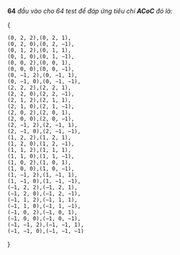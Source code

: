 **64** *đầu vào cho 64 test để đáp ứng tiêu chí **ACoC** đó là:* 

{

    (0, 2, 2),(0, 2, 1),
    (0, 2, 0),(0, 2, −1),
    (0, 1, 2),(0, 1, 1),
    (0, 1, 0),(0, 1, −1),
    (0, 0, 2),(0, 0, 1),
    (0, 0, 0),(0, 0, −1),
    (0, −1, 2),(0, −1, 1),
    (0, −1, 0),(0, −1, −1),
    (2, 2, 2),(2, 2, 1),
    (2, 2, 0),(2, 2, −1),
    (2, 1, 2),(2, 1, 1),
    (2, 1, 0),(2, 1, −1),
    (2, 0, 2),(2, 0, 1),
    (2, 0, 0),(2, 0, −1),
    (2, −1, 2),(2, −1, 1),
    (2, −1, 0),(2, −1, −1),
    (1, 2, 2),(1, 2, 1),
    (1, 2, 0),(1, 2, −1),
    (1, 1, 2),(1, 1, 1),
    (1, 1, 0),(1, 1, −1),
    (1, 0, 2),(1, 0, 1),
    (1, 0, 0),(1, 0, −1),
    (1, −1, 2),(1, −1, 1),
    (1, −1, 0),(1, −1, −1),
    (−1, 2, 2),(−1, 2, 1),
    (−1, 2, 0),(−1, 2, −1),
    (−1, 1, 2),(−1, 1, 1),
    (−1, 1, 0),(−1, 1, −1),
    (−1, 0, 2),(−1, 0, 1),
    (−1, 0, 0),(−1, 0, −1),
    (−1, −1, 2),(−1, −1, 1),
    (−1, −1, 0),(−1, −1, −1)
}
